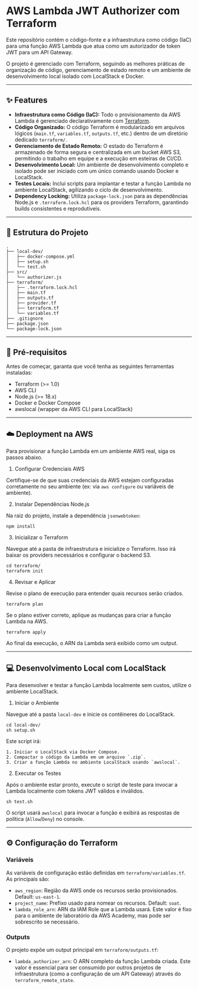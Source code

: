# AWS Lambda JWT Authorizer com Terraform

Este repositório contém o código-fonte e a infraestrutura como código (IaC) para uma função AWS Lambda que atua como um autorizador de token JWT para um API Gateway.

O projeto é gerenciado com Terraform, seguindo as melhores práticas de organização de código, gerenciamento de estado remoto e um ambiente de desenvolvimento local isolado com LocalStack e Docker.

---

## ✨ Features

-   **Infraestrutura como Código (IaC):** Todo o provisionamento da AWS Lambda é gerenciado declarativamente com [Terraform](https://www.terraform.io/).
-   **Código Organizado:** O código Terraform é modularizado em arquivos lógicos (`main.tf`, `variables.tf`, `outputs.tf`, etc.) dentro de um diretório dedicado `terraform/`.
-   **Gerenciamento de Estado Remoto:** O estado do Terraform é armazenado de forma segura e centralizada em um bucket AWS S3, permitindo o trabalho em equipe e a execução em esteiras de CI/CD.
-   **Desenvolvimento Local:** Um ambiente de desenvolvimento completo e isolado pode ser iniciado com um único comando usando Docker e LocalStack.
-   **Testes Locais:** Inclui scripts para implantar e testar a função Lambda no ambiente LocalStack, agilizando o ciclo de desenvolvimento.
-   **Dependency Locking:** Utiliza `package-lock.json` para as dependências Node.js e `.terraform.lock.hcl` para os providers Terraform, garantindo builds consistentes e reprodutíveis.

---

## 📂 Estrutura do Projeto

```
.
├── local-dev/
│   ├── docker-compose.yml
│   ├── setup.sh
│   └── test.sh
├── src/
│   └── authorizer.js
├── terraform/
│   ├── .terraform.lock.hcl
│   ├── main.tf
│   ├── outputs.tf
│   ├── provider.tf
│   ├── terraform.tf
│   └── variables.tf
├── .gitignore
├── package.json
└── package-lock.json
```

---

## 🚀 Pré-requisitos

Antes de começar, garanta que você tenha as seguintes ferramentas instaladas:

- Terraform (>= 1.0)
- AWS CLI
- Node.js (>= 18.x)
- Docker e Docker Compose
- awslocal (wrapper da AWS CLI para LocalStack)

---

## ☁️ Deployment na AWS

Para provisionar a função Lambda em um ambiente AWS real, siga os passos abaixo.

1. Configurar Credenciais AWS

Certifique-se de que suas credenciais da AWS estejam configuradas corretamente no seu ambiente (ex: via `aws configure` ou variáveis de ambiente).

2. Instalar Dependências Node.js

Na raiz do projeto, instale a dependência `jsonwebtoken`:

```
npm install
```

3. Inicializar o Terraform

Navegue até a pasta de infraestrutura e inicialize o Terraform. Isso irá baixar os providers necessários e configurar o backend S3.

```
cd terraform/
terraform init
```

4. Revisar e Aplicar

Revise o plano de execução para entender quais recursos serão criados.

```
terraform plan
```

Se o plano estiver correto, aplique as mudanças para criar a função Lambda na AWS.

```
terraform apply
```

Ao final da execução, o ARN da Lambda será exibido como um output.

---

## 💻 Desenvolvimento Local com LocalStack

Para desenvolver e testar a função Lambda localmente sem custos, utilize o ambiente LocalStack.

1. Iniciar o Ambiente

Navegue até a pasta `local-dev` e inicie os contêineres do LocalStack.

```
cd local-dev/
sh setup.sh
```

Este script irá:

    1. Iniciar o LocalStack via Docker Compose.
    2. Compactar o código da Lambda em um arquivo `.zip`.
    3. Criar a função Lambda no ambiente LocalStack usando `awslocal`.

2. Executar os Testes

Após o ambiente estar pronto, execute o script de teste para invocar a Lambda localmente com tokens JWT válidos e inválidos.

```
sh test.sh
```

O script usará `awslocal` para invocar a função e exibirá as respostas de política (`Allow`/`Deny`) no console.

---

## ⚙️ Configuração do Terraform

### Variáveis

As variáveis de configuração estão definidas em `terraform/variables.tf`. As principais são:

- `aws_region`: Região da AWS onde os recursos serão provisionados. Default: `us-east-1`.
- `project_name`: Prefixo usado para nomear os recursos. Default: `soat`.
- `lambda_role_arn`: ARN da IAM Role que a Lambda usará. Este valor é fixo para o ambiente de laboratório da AWS Academy, mas pode ser sobrescrito se necessário.

### Outputs

O projeto expõe um output principal em `terraform/outputs.tf`:

- `lambda_authorizer_arn`: O ARN completo da função Lambda criada. Este valor é essencial para ser consumido por outros projetos de infraestrutura (como a configuração de um API Gateway) através do `terraform_remote_state`.